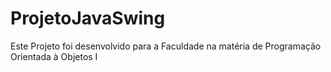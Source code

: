 # ProjetoJavaSwing
Este Projeto foi desenvolvido para a Faculdade na matéria de Programação Orientada à Objetos I
